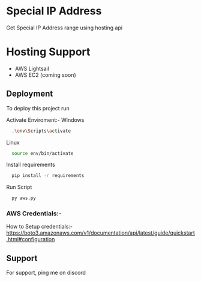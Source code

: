 
# Special IP Address

Get Special IP Address range using hosting api


# Hosting Support
- AWS Lightsail
- AWS EC2 (coming soon)


## Deployment

To deploy this project run

Activate Enviroment:-
Windows
```bash
  .\env\Scripts\activate
```

Linux
```bash
  source env/bin/activate
```

Install requirements
```bash
  pip install -r requirements
```

Run Script
```bash
  py aws.py
```


### AWS Credentials:-

How to Setup credentials:-
https://boto3.amazonaws.com/v1/documentation/api/latest/guide/quickstart.html#configuration



## Support

For support, ping me on discord


